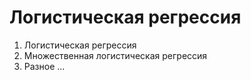 # Логистическая регрессия

1. Логистическая регрессия
2. Множественная логистическая регрессия
3. Разное ...
